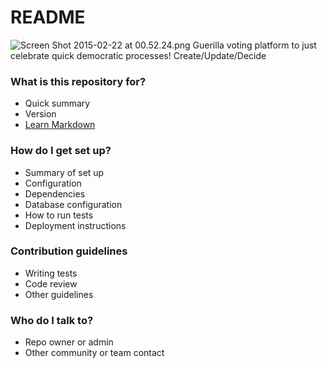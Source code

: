 # README #
![Screen Shot 2015-02-22 at 00.52.24.png](https://bitbucket.org/repo/aA4nqq/images/1495585945-Screen%20Shot%202015-02-22%20at%2000.52.24.png)
Guerilla voting platform to just celebrate quick democratic processes!
Create/Update/Decide

### What is this repository for? ###

* Quick summary
* Version
* [Learn Markdown](https://bitbucket.org/tutorials/markdowndemo)

### How do I get set up? ###

* Summary of set up
* Configuration
* Dependencies
* Database configuration
* How to run tests
* Deployment instructions

### Contribution guidelines ###

* Writing tests
* Code review
* Other guidelines

### Who do I talk to? ###

* Repo owner or admin
* Other community or team contact